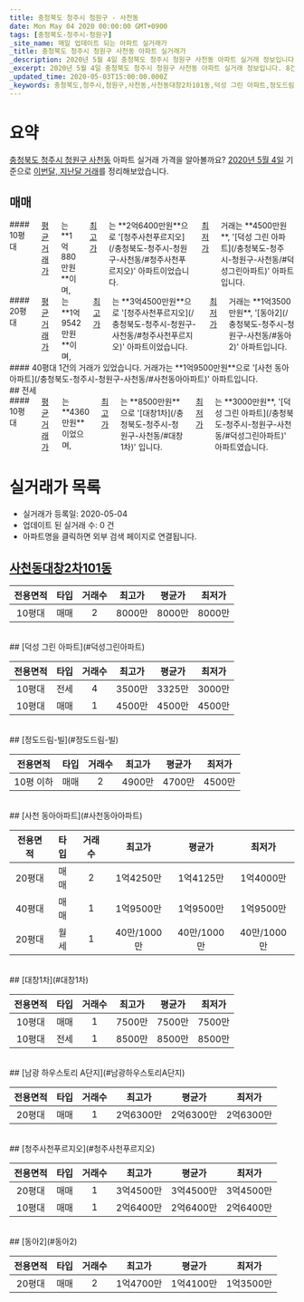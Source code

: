 ```yaml
---
title: 충청북도 청주시 청원구 - 사천동
date: Mon May 04 2020 00:00:00 GMT+0900
tags: [충청북도-청주시-청원구]
_site_name: 매일 업데이트 되는 아파트 실거래가
_title: 충청북도 청주시 청원구 사천동 아파트 실거래가
_description: 2020년 5월 4일 충청북도 청주시 청원구 사천동 아파트 실거래 정보입니다. 8건 아파트 정보가 있습니다.
_excerpt: 2020년 5월 4일 충청북도 청주시 청원구 사천동 아파트 실거래 정보입니다. 8건 아파트 정보가 있습니다.
_updated_time: 2020-05-03T15:00:00.000Z
_keywords: 충청북도,청주시,청원구,사천동,사천동대창2차101동,덕성 그린 아파트,정도드림-빌,사천 동아아파트,대창1차,남광 하우스토리 A단지,청주사천푸르지오,동아2
---
```





# 요약
<ins>충청북도 청주시 청원구 사천동</ins> 아파트 실거래 가격을 알아볼까요? <ins>2020년 5월 4일</ins> 기준으로 <ins>이번달, 지난달 거래</ins>를 정리해보았습니다.

## 매매
<div class="container">
<div class="six columns" markdown="1">
#### 10평대
<ins>평균 거래가</ins>는 **1억880만원**이며, <ins>최고가</ins>는 **2억6400만원**으로 '[청주사천푸르지오](/충청북도-청주시-청원구-사천동/#청주사천푸르지오)' 아파트이었습니다. <ins>최저가</ins> 거래는 **4500만원**, '[덕성 그린 아파트](/충청북도-청주시-청원구-사천동/#덕성그린아파트)' 아파트입니다.
</div>
<div class="six columns" markdown="1">
#### 20평대
<ins>평균 거래가</ins>는 **1억9542만원**이며, <ins>최고가</ins>는 **3억4500만원**으로 '[청주사천푸르지오](/충청북도-청주시-청원구-사천동/#청주사천푸르지오)' 아파트이었습니다. <ins>최저가</ins> 거래는 **1억3500만원**, '[동아2](/충청북도-청주시-청원구-사천동/#동아2)' 아파트입니다.
</div>
</div>
<div class="container">
<div class="twelve columns" markdown="1">
#### 40평대
1건의 거래가 있었습니다. 거래가는 **1억9500만원**으로 '[사천 동아아파트](/충청북도-청주시-청원구-사천동/#사천동아아파트)' 아파트입니다.
</div>
</div>
## 전세
<div class="container">
<div class="twelve columns" markdown="1">
#### 10평대
<ins>평균 거래가</ins>는 **4360만원**이었으며, <ins>최고가</ins>는 **8500만원**으로 '[대창1차](/충청북도-청주시-청원구-사천동/#대창1차)' 입니다. <ins>최저가</ins>는 **3000만원**, '[덕성 그린 아파트](/충청북도-청주시-청원구-사천동/#덕성그린아파트)' 아파트였습니다.
</div>
</div>



# 실거래가 목록
- 실거래가 등록일: 2020-05-04
- 업데이트 된 실거래 수: 0 건
- 아파트명을 클릭하면 외부 검색 페이지로 연결됩니다.

## [사천동대창2차101동](#사천동대창2차101동)

|전용면적|타입|거래수|최고가|평균가|최저가|
|:---:|:---:|:---:|:---:|:---:|:---:|
|10평대|<span class="deal-type-1">매매</span>|2|8000만|8000만|8000만|

<br/>
## [덕성 그린 아파트](#덕성그린아파트)

|전용면적|타입|거래수|최고가|평균가|최저가|
|:---:|:---:|:---:|:---:|:---:|:---:|
|10평대|<span class="deal-type-2">전세</span>|4|3500만|3325만|3000만|
|10평대|<span class="deal-type-1">매매</span>|1|4500만|4500만|4500만|

<br/>
## [정도드림-빌](#정도드림-빌)

|전용면적|타입|거래수|최고가|평균가|최저가|
|:---:|:---:|:---:|:---:|:---:|:---:|
|10평 이하|<span class="deal-type-1">매매</span>|2|4900만|4700만|4500만|

<br/>
## [사천 동아아파트](#사천동아아파트)

|전용면적|타입|거래수|최고가|평균가|최저가|
|:---:|:---:|:---:|:---:|:---:|:---:|
|20평대|<span class="deal-type-1">매매</span>|2|1억4250만|1억4125만|1억4000만|
|40평대|<span class="deal-type-1">매매</span>|1|1억9500만|1억9500만|1억9500만|
|20평대|<span class="deal-type-3">월세</span>|1|40만/1000만|40만/1000만|40만/1000만|

<br/>
## [대창1차](#대창1차)

|전용면적|타입|거래수|최고가|평균가|최저가|
|:---:|:---:|:---:|:---:|:---:|:---:|
|10평대|<span class="deal-type-1">매매</span>|1|7500만|7500만|7500만|
|10평대|<span class="deal-type-2">전세</span>|1|8500만|8500만|8500만|

<br/>
## [남광 하우스토리 A단지](#남광하우스토리A단지)

|전용면적|타입|거래수|최고가|평균가|최저가|
|:---:|:---:|:---:|:---:|:---:|:---:|
|20평대|<span class="deal-type-1">매매</span>|1|2억6300만|2억6300만|2억6300만|

<br/>
## [청주사천푸르지오](#청주사천푸르지오)

|전용면적|타입|거래수|최고가|평균가|최저가|
|:---:|:---:|:---:|:---:|:---:|:---:|
|20평대|<span class="deal-type-1">매매</span>|1|3억4500만|3억4500만|3억4500만|
|10평대|<span class="deal-type-1">매매</span>|1|2억6400만|2억6400만|2억6400만|

<br/>
## [동아2](#동아2)

|전용면적|타입|거래수|최고가|평균가|최저가|
|:---:|:---:|:---:|:---:|:---:|:---:|
|20평대|<span class="deal-type-1">매매</span>|2|1억4700만|1억4100만|1억3500만|

<br/>




